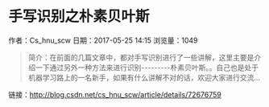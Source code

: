 # 手写识别之朴素贝叶斯
作者：Cs_hnu_scw
日期：2017-05-25 14:15
浏览量：1049
> 简介：在前面的几篇文章中，都对手写识别进行了一些讲解，这里主要是介绍一下通过另外一种方法来进行识别---------朴素贝叶斯。。自己也是处于机器学习路上的一名新手，如果有什么讲解不对的话，欢迎大家进行交流...

 链接：http://blog.csdn.net/cs_hnu_scw/article/details/72676759
